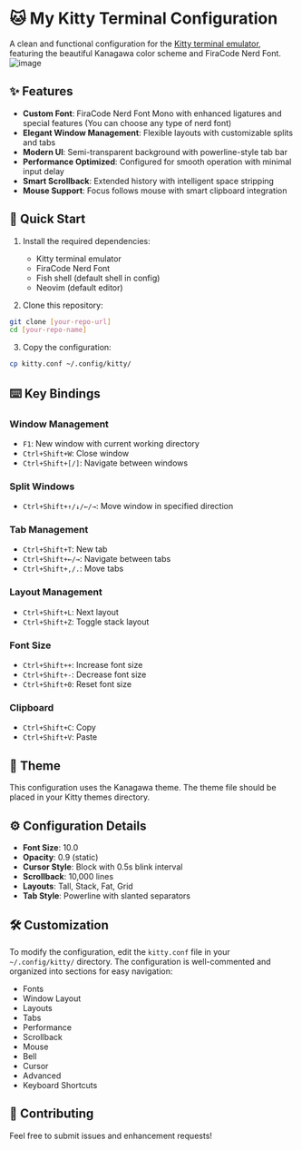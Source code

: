 # 🐱 My Kitty Terminal Configuration

A clean and functional configuration for the [Kitty terminal emulator](https://sw.kovidgoyal.net/kitty/), featuring the beautiful Kanagawa color scheme and FiraCode Nerd Font.
![image](https://github.com/user-attachments/assets/7f06d26c-e442-48d0-bb67-791d2f1a055b)

## ✨ Features

- **Custom Font**: FiraCode Nerd Font Mono with enhanced ligatures and special features (You can choose any type of nerd font)
- **Elegant Window Management**: Flexible layouts with customizable splits and tabs
- **Modern UI**: Semi-transparent background with powerline-style tab bar
- **Performance Optimized**: Configured for smooth operation with minimal input delay
- **Smart Scrollback**: Extended history with intelligent space stripping
- **Mouse Support**: Focus follows mouse with smart clipboard integration

## 🚀 Quick Start

1. Install the required dependencies:
   - Kitty terminal emulator
   - FiraCode Nerd Font
   - Fish shell (default shell in config)
   - Neovim (default editor)

2. Clone this repository:
```bash
git clone [your-repo-url]
cd [your-repo-name]
```

3. Copy the configuration:
```bash
cp kitty.conf ~/.config/kitty/
```

## ⌨️ Key Bindings

### Window Management
- `F1`: New window with current working directory
- `Ctrl+Shift+W`: Close window
- `Ctrl+Shift+[/]`: Navigate between windows

### Split Windows
- `Ctrl+Shift+↑/↓/←/→`: Move window in specified direction

### Tab Management
- `Ctrl+Shift+T`: New tab
- `Ctrl+Shift+←/→`: Navigate between tabs
- `Ctrl+Shift+,/.`: Move tabs

### Layout Management
- `Ctrl+Shift+L`: Next layout
- `Ctrl+Shift+Z`: Toggle stack layout

### Font Size
- `Ctrl+Shift++`: Increase font size
- `Ctrl+Shift+-`: Decrease font size
- `Ctrl+Shift+0`: Reset font size

### Clipboard
- `Ctrl+Shift+C`: Copy
- `Ctrl+Shift+V`: Paste

## 🎨 Theme

This configuration uses the Kanagawa theme. The theme file should be placed in your Kitty themes directory.

## ⚙️ Configuration Details

- **Font Size**: 10.0
- **Opacity**: 0.9 (static)
- **Cursor Style**: Block with 0.5s blink interval
- **Scrollback**: 10,000 lines
- **Layouts**: Tall, Stack, Fat, Grid
- **Tab Style**: Powerline with slanted separators

## 🛠️ Customization

To modify the configuration, edit the `kitty.conf` file in your `~/.config/kitty/` directory. The configuration is well-commented and organized into sections for easy navigation:

- Fonts
- Window Layout
- Layouts
- Tabs
- Performance
- Scrollback
- Mouse
- Bell
- Cursor
- Advanced
- Keyboard Shortcuts

## 🤝 Contributing

Feel free to submit issues and enhancement requests!
